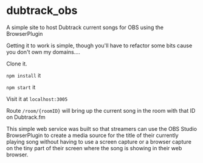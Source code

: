 # dubtrack_obs
A simple site to host Dubtrack current songs for OBS using the BrowserPlugin

Getting it to work is simple, though you'll have to refactor some bits cause you don't own my domains....

Clone it.

`npm install` it

`npm start` it

Visit it at `localhost:3005`

Route `/room/{roomID}` will bring up the current song in the room with that ID on Dubtrack.fm

This simple web service was built so that streamers can use the OBS Studio BrowserPlugin to create a media source for the title of their currently playing song without having to use a screen capture or a browser capture on the tiny part of their screen where the song is showing in their web browser.
